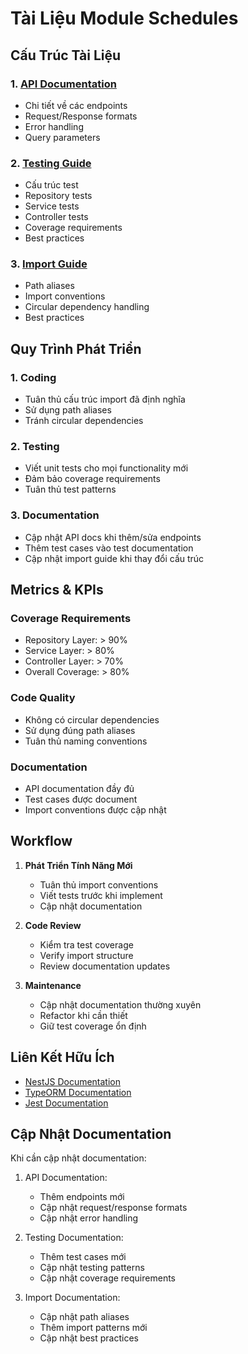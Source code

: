 # Tài Liệu Module Schedules

## Cấu Trúc Tài Liệu

### 1. [API Documentation](./api.md)
- Chi tiết về các endpoints
- Request/Response formats
- Error handling
- Query parameters

### 2. [Testing Guide](./testing.md)
- Cấu trúc test
- Repository tests
- Service tests
- Controller tests
- Coverage requirements
- Best practices

### 3. [Import Guide](./imports.md)
- Path aliases
- Import conventions
- Circular dependency handling
- Best practices

## Quy Trình Phát Triển

### 1. Coding
- Tuân thủ cấu trúc import đã định nghĩa
- Sử dụng path aliases
- Tránh circular dependencies

### 2. Testing
- Viết unit tests cho mọi functionality mới
- Đảm bảo coverage requirements
- Tuân thủ test patterns

### 3. Documentation
- Cập nhật API docs khi thêm/sửa endpoints
- Thêm test cases vào test documentation
- Cập nhật import guide khi thay đổi cấu trúc

## Metrics & KPIs

### Coverage Requirements
- Repository Layer: > 90%
- Service Layer: > 80%
- Controller Layer: > 70%
- Overall Coverage: > 80%

### Code Quality
- Không có circular dependencies
- Sử dụng đúng path aliases
- Tuân thủ naming conventions

### Documentation
- API documentation đầy đủ
- Test cases được document
- Import conventions được cập nhật

## Workflow

1. **Phát Triển Tính Năng Mới**
   - Tuân thủ import conventions
   - Viết tests trước khi implement
   - Cập nhật documentation

2. **Code Review**
   - Kiểm tra test coverage
   - Verify import structure
   - Review documentation updates

3. **Maintenance**
   - Cập nhật documentation thường xuyên
   - Refactor khi cần thiết
   - Giữ test coverage ổn định

## Liên Kết Hữu Ích

- [NestJS Documentation](https://docs.nestjs.com/)
- [TypeORM Documentation](https://typeorm.io/)
- [Jest Documentation](https://jestjs.io/docs/getting-started)

## Cập Nhật Documentation

Khi cần cập nhật documentation:

1. API Documentation:
   - Thêm endpoints mới
   - Cập nhật request/response formats
   - Cập nhật error handling

2. Testing Documentation:
   - Thêm test cases mới
   - Cập nhật testing patterns
   - Cập nhật coverage requirements

3. Import Documentation:
   - Cập nhật path aliases
   - Thêm import patterns mới
   - Cập nhật best practices